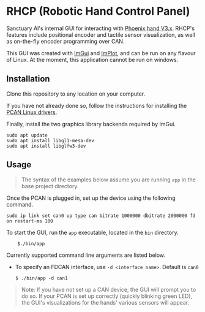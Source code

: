 # RHCP (Robotic Hand Control Panel)

Sanctuary AI's internal GUI for interacting with [Phoenix hand V3.x](https://sanctuaryai.atlassian.net/wiki/spaces/EMBD/pages/1115357218/WBH+V3). RHCP's features include positional encoder and tactile sensor visualization, as well as on-the-fly encoder programming over CAN. 

This GUI was created with [ImGui](https://github.com/ocornut/imgui) and [ImPlot](https://github.com/epezent/implot), and can be run on any flavour of Linux. At the moment, this application cannot be run on windows.


## Installation

Clone this repository to any location on your computer.

If you have not already done so, follow the instructions for installing the [PCAN Linux drivers](https://www.peak-system.com/fileadmin/media/linux/index.htm). 

Finally, install the two graphics library backends required by ImGui. 

```
sudo apt update
sudo apt install libgl1-mesa-dev
sudo apt install libglfw3-dev
```

## Usage

> The syntax of the examples below assume you are running ```app``` in the base project directory.

Once the PCAN is plugged in, set up the device using the following command.

```
sudo ip link set can0 up type can bitrate 1000000 dbitrate 2000000 fd on restart-ms 100
```

To start the GUI, run the `app` executable, located in the `bin` directory. 
```
    $./bin/app
```

Currently supported command line arguments are listed below.  

* To specify an FDCAN interface, use `-d <interface name>`. Default is `can0`
    ```
    $ ./bin/app -d can1
    ```
    
> Note: If you have not set up a CAN device, the GUI will prompt you to do so. If your PCAN is set up correctly (quickly blinking green LED), the GUI's visualizations for the hands' various sensors will appear.




